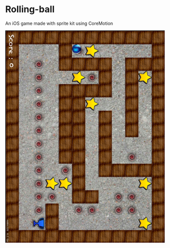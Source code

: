 # Rolling-ball
An iOS game made with sprite kit using CoreMotion

![Screenshot](https://github.com/AhmedAdel94/Rolling-ball/blob/master/Screen%20Shot%202019-09-15%20at%2011.48.26%20AM.png)

